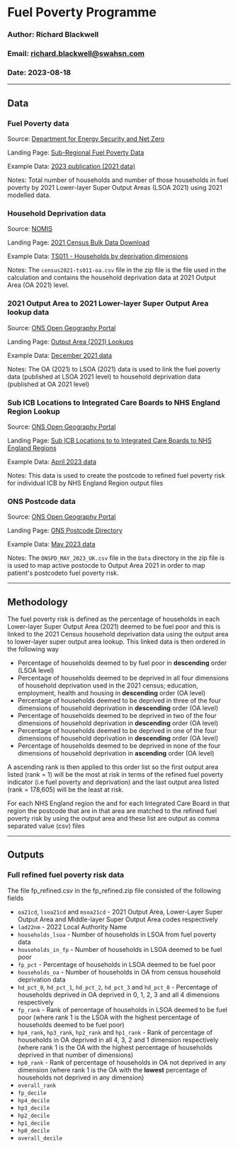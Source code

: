 # Fuel Poverty Programme

### Author: Richard Blackwell

### Email: richard.blackwell@swahsn.com

### Date: 2023-08-18

----

## Data

### Fuel Poverty data

Source: [Department for Energy Security and Net Zero](https://www.gov.uk/government/organisations/department-for-energy-security-and-net-zero)

Landing Page: [Sub-Regional Fuel Poverty Data](https://www.gov.uk/government/statistics/sub-regional-fuel-poverty-data-2023-2021-data)

Example Data: [2023 publication (2021 data)](https://assets.publishing.service.gov.uk/government/uploads/system/uploads/attachment_data/file/1153252/sub-regional-fuel-poverty-tables-2023-2021-data.xlsx)

Notes: Total number of households and number of those households in fuel poverty by 2021 Lower-layer Super Output Areas (LSOA 2021) using 2021 modelled data.

### Household Deprivation data

Source: [NOMIS](https://www.nomisweb.co.uk/sources/census_2021)

Landing Page: [2021 Census Bulk Data Download](https://www.nomisweb.co.uk/sources/census_2021_bulk)

Example Data: [TS011 - Households by deprivation dimensions](https://www.nomisweb.co.uk/output/census/2021/census2021-ts011.zip)

Notes: The `census2021-ts011-oa.csv` file in the zip file is the file used in the calculation and contains the household deprivation data at 2021 Output Area (OA 2021) level.

### 2021 Output Area to 2021 Lower-layer Super Output Area lookup data

Source: [ONS Open Geography Portal](https://geoportal.statistics.gov.uk/)

Landing Page: [Output Area (2021) Lookups](https://geoportal.statistics.gov.uk/search?collection=Dataset&sort=-created&tags=all(LUP_OA_2021))

Example Data: [December 2021 data](https://geoportal.statistics.gov.uk/datasets/ons::output-area-to-lower-layer-super-output-area-to-middle-layer-super-output-area-to-local-authority-district-december-2021-lookup-in-england-and-wales-v3/explore)

Notes: The OA (2021) to LSOA (2021) data is used to link the fuel poverty data (published at LSOA 2021 level) to household deprivation data (published at OA 2021 level)

### Sub ICB Locations to Integrated Care Boards to NHS England Region Lookup

Source: [ONS Open Geography Portal](https://geoportal.statistics.gov.uk/)

Landing Page: [Sub ICB Locations to to Integrated Care Boards to NHS England Regions](https://geoportal.statistics.gov.uk/search?collection=Dataset&sort=-created&tags=all(LUP_SICBL_ICB_NHSER))

Example Data: [April 2023 data](https://geoportal.statistics.gov.uk/datasets/ons::sub-icb-locations-to-integrated-care-boards-to-nhs-england-region-april-2023-lookup-in-england/explore)

Notes: This data is used to create the postcode to refined fuel poverty risk for individual ICB by NHS England Region output files

### ONS Postcode data

Source: [ONS Open Geography Portal](https://geoportal.statistics.gov.uk/)

Landing Page: [ONS Postcode Directory](https://geoportal.statistics.gov.uk/search?collection=Dataset&sort=-created&tags=all(PRD_ONSPD%2CMAY_2023))

Example Data: [May 2023 data](https://geoportal.statistics.gov.uk/datasets/ons-postcode-directory-may-2023/about)

Notes: The `ONSPD_MAY_2023_UK.csv` file in the `Data` directory in the zip file is is used to map active postocde to Output Area 2021 in order to map patient's postcodeto fuel poverty risk.

----

## Methodology

The fuel poverty risk is defined as the percentage of households in each Lower-layer Super Output Area (2021) deemed to be fuel poor and this is linked to the 2021 Census household deprivation data using the output area to lower-layer super output area lookup. This linked data is then ordered in the following way

 - Percentage of households deemed to by fuel poor in **descending** order (LSOA level)
 - Percentage of households deemed to be deprived in all four dimensions of household deprivation used in the 2021 census; education, employment, health and housing in **descending** order (OA level)
 - Percentage of households deemed to be deprived in three of the four dimensions of household deprivation in **descending** order (OA level)
 - Percentage of households deemed to be deprived in two of the four dimensions of household deprivation in **descending** order (OA level) 
 - Percentage of households deemed to be deprived in one of the four dimensions of household deprivation in **descending** order (OA level) 
  - Percentage of households deemed to be deprived in none of the four dimensions of household deprivation in **ascending** order (OA level) 

A ascending rank is then applied to this order list so the first output area listed (rank = 1) will be the most at risk in terms of the refined fuel poverty indicator (i.e fuel poverty and deprivation) and the last output area listed (rank = 178,605) will be the least at risk.

For each NHS England region the and for each Integrated Care Board in that region the postcode that are in that area are matched to the refined fuel poverty risk by using the output area and these list are output as comma separated value (csv) files

----

## Outputs

### Full refined fuel poverty risk data

The file fp_refined.csv in the fp_refined.zip file consisted of the following fields

 - `oa21cd`, `lsoa21cd` and `msoa21cd`	- 2021 Output Area, Lower-Layer Super Output Area and Middle-layer Super Output Area codes respectively
 - `lad22nm` - 2022 Local Authority Name 
 - `households_lsoa` - Number of households in LSOA from fuel poverty data	
 - `households_in_fp` - Number of households in LSOA deemed to be fuel poor
 - `fp_pct` - Percentage of households in LSOA deemed to be fuel poor
 - `households_oa` - Number of households in OA from census household deprivation data
 - `hd_pct_0`, `hd_pct_1`, `hd_pct_2`, `hd_pct_3` and `hd_pct_0` - Percentage of households deprived in OA deprived in 0, 1, 2, 3 and all 4 dimensions respectively
 - `fp_rank` - Rank of percentage of households in LSOA deemed to be fuel poor (where rank 1 is the LSOA with the highest percentage of households deemed to be fuel poor)
 - `hp4_rank`, `hp3_rank`, `hp2_rank` and `hp1_rank` - Rank of percentage of households in OA deprived in all 4, 3, 2 and 1 dimension respectively (where rank 1 is the OA with the highest percentage of households deprived in that number of dimensions)
 - `hp0_rank`	- Rank of percentage of households in OA not deprived in any dimension (where rank 1 is the OA with the **lowest** percentage of households not deprived in any dimension)
 - `overall_rank`	
 - `fp_decile`	
 - `hp4_decile`	
 - `hp3_decile`	
 - `hp2_decile`	
 - `hp1_decile`	
 - `hp0_decile`	
 - `overall_decile`


